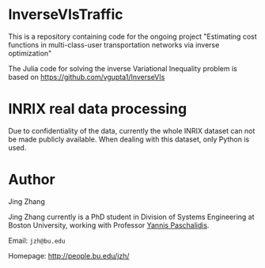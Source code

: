 InverseVIsTraffic
======

This is a repository containing code for the ongoing project "Estimating cost functions in multi-class-user transportation networks via inverse optimization"

The Julia code for solving the inverse Variational Inequality problem is based on https://github.com/vgupta1/InverseVIs


INRIX real data processing
====

Due to confidentiality of the data, currently the whole INRIX dataset can not be made publicly available. When dealing with this dataset, 
only Python is used.


Author
===
Jing Zhang

Jing Zhang currently is a PhD student in Division of Systems Engineering at Boston University, working with Professor [Yannis Paschalidis](http://sites.bu.edu/paschalidis/).


Email: `jzh@bu.edu`

Homepage: http://people.bu.edu/jzh/

